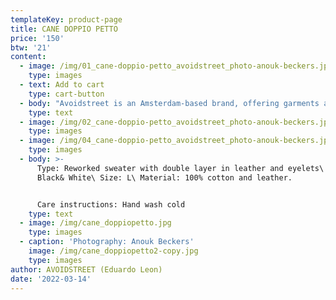 ```yaml
---
templateKey: product-page
title: CANE DOPPIO PETTO
price: '150'
btw: '21'
content:
  - image: /img/01_cane-doppio-petto_avoidstreet_photo-anouk-beckers.jpg
    type: images
  - text: Add to cart
    type: cart-button
  - body: "Avoidstreet is an Amsterdam-based brand, offering garments and accessories defined by expressive and unique details regenerated from upcycled materials. Every garment starts off as an hyper-adaptable base for transformation — ready to be appropriated, deconstructed, remixed, and finally copied and pasted back into circulation as something else. \r\n\n\r\n\n\r\n\nThe endless source of fast fashion garments available as deadstock and in secondhand markets are like low-resolution images on a hard drive. The result is distinctive one-of-a-kind or small editions that embed a dualist vernacular between the commonplace and the tropes of high fashion. \r\n\n\r\n\nFounded in 2017, Avoidstreet is the initiative of designer Eduardo Leon. Unbridled by industry conventions, Leon combines the sensibilities of rich color-drenched images of Peruvian folklore, tecnocumbia, and bootleg-filled markets, and the potency of a Milanese high-gloss veneer in his creations, including garments, crafted objects, installations, and performances."
    type: text
  - image: /img/02_cane-doppio-petto_avoidstreet_photo-anouk-beckers.jpg
    type: images
  - image: /img/04_cane-doppio-petto_avoidstreet_photo-anouk-beckers.jpg
    type: images
  - body: >-
      Type: Reworked sweater with double layer in leather and eyelets\ Colour:
      Black& White\ Size: L\ Material: 100% cotton and leather. 


      Care instructions: Hand wash cold
    type: text
  - image: /img/cane_doppiopetto.jpg
    type: images
  - caption: 'Photography: Anouk Beckers'
    image: /img/cane_doppiopetto2-copy.jpg
    type: images
author: AVOIDSTREET (Eduardo Leon)
date: '2022-03-14'
---
```


